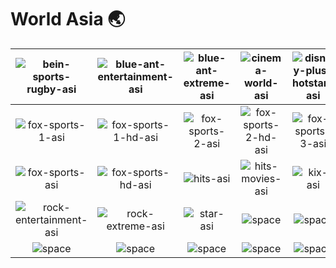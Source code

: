 # World Asia 🌏

| ![bein-sports-rugby-asi] | ![blue-ant-entertainment-asi] | ![blue-ant-extreme-asi] | ![cinema-world-asi] | ![disney-plus-hotstar-asi] | ![disney-plus-hotstar-hz-asi] |
|:---:|:---:|:---:|:---:|:---:|:---:|
| ![fox-sports-1-asi] | ![fox-sports-1-hd-asi] | ![fox-sports-2-asi] | ![fox-sports-2-hd-asi] | ![fox-sports-3-asi] | ![fox-sports-3-hd-asi] |
| ![fox-sports-asi] | ![fox-sports-hd-asi] | ![hits-asi] | ![hits-movies-asi] | ![kix-asi] | ![rock-action-asi] |
| ![rock-entertainment-asi] | ![rock-extreme-asi] | ![star-asi] | ![space] | ![space] | ![space] |
| ![space]| ![space]| ![space]| ![space]| ![space]| ![space]|


[bein-sports-rugby-asi]:bein-sports-rugby-asi.png
[blue-ant-entertainment-asi]:blue-ant-entertainment-asi.png
[blue-ant-extreme-asi]:blue-ant-extreme-asi.png
[cinema-world-asi]:cinema-world-asi.png
[disney-plus-hotstar-asi]:disney-plus-hotstar-asi.png
[disney-plus-hotstar-hz-asi]:disney-plus-hotstar-hz-asi.png
[fox-sports-1-asi]:fox-sports-1-asi.png
[fox-sports-1-hd-asi]:fox-sports-1-hd-asi.png
[fox-sports-2-asi]:fox-sports-2-asi.png
[fox-sports-2-hd-asi]:fox-sports-2-hd-asi.png
[fox-sports-3-asi]:fox-sports-3-asi.png
[fox-sports-3-hd-asi]:fox-sports-3-hd-asi.png
[fox-sports-asi]:fox-sports-asi.png
[fox-sports-hd-asi]:fox-sports-hd-asi.png
[hits-asi]:hits-asi.png
[hits-movies-asi]:hits-movies-asi.png
[kix-asi]:kix-asi.png
[rock-action-asi]:rock-action-asi.png
[rock-entertainment-asi]:rock-entertainment-asi.png
[rock-extreme-asi]:rock-extreme-asi.png
[star-asi]:star-asi.png

[space]:../../misc/space-1500.png


